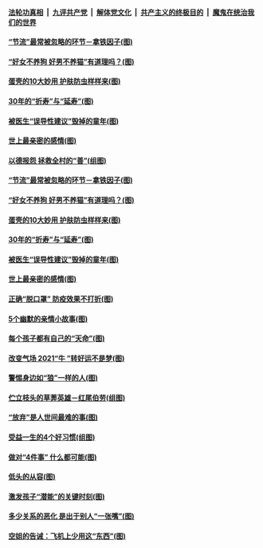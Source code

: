 

####  [法轮功真相](../../../../basic/blob/master/README.md?t=01270831) &nbsp;|&nbsp; [九评共产党](../../../../9ping.md/blob/master/README.md?t=01270831) &nbsp;|&nbsp; [解体党文化](../../../../jtdwh.md/blob/master/README.md?t=01270831)  &nbsp;|&nbsp; [共产主义的终极目的](../../../../gczydzjmd.md/blob/master/README.md?t=01270831) &nbsp;|&nbsp; [魔鬼在统治我们的世界](../../../../mgztzwmdsj.md/blob/master/README.md?t=01270831) 

#### [“节流”最常被忽略的环节－拿铁因子(图)](../pages/p8/960234.md?t=01270831) 

#### [“好女不养狗 好男不养猫”有道理吗？(图)](../pages/p8/960380.md?t=01270831) 

#### [蛋壳的10大妙用 护肤防虫样样来(图)](../pages/p8/960376.md?t=01270831) 

#### [30年的“折寿”与“延寿”(图)](../pages/p8/959908.md?t=01270831) 

#### [被医生“误导性建议”毁掉的童年(图)](../pages/p8/960088.md?t=01270831) 

#### [世上最亲密的感情(图)](../pages/p8/960016.md?t=01270831) 

#### [以德报怨 拯救全村的“善”(组图)](../pages/p8/959916.md?t=01270831) 

#### [“节流”最常被忽略的环节－拿铁因子(图)](../pages/p8/960234.md?t=01270831) 

#### [“好女不养狗 好男不养猫”有道理吗？(图)](../pages/p8/960380.md?t=01270831) 

#### [蛋壳的10大妙用 护肤防虫样样来(图)](../pages/p8/960376.md?t=01270831) 

#### [30年的“折寿”与“延寿”(图)](../pages/p8/959908.md?t=01270831) 

#### [被医生“误导性建议”毁掉的童年(图)](../pages/p8/960088.md?t=01270831) 

#### [世上最亲密的感情(图)](../pages/p8/960016.md?t=01270831) 

#### [正确“脱口罩” 防疫效果不打折(图)](../pages/p8/960185.md?t=01270831) 

#### [5个幽默的亲情小故事(图)](../pages/p8/959913.md?t=01270831) 

#### [每个孩子都有自己的“天命”(图)](../pages/p8/960190.md?t=01270831) 

#### [改变气场 2021“牛 ”转好运不是梦(图)](../pages/p8/960128.md?t=01270831) 

#### [警惕身边如“狼”一样的人(图)](../pages/p8/959657.md?t=01270831) 

#### [伫立枝头的草莾英雄－红尾伯劳(组图)](../pages/p8/960084.md?t=01270831) 

#### [“放弃”是人世间最难的事(图)](../pages/p8/960081.md?t=01270831) 

#### [受益一生的4个好习惯(组图)](../pages/p8/960051.md?t=01270831) 

#### [做对“4件事” 什么都可能(图)](../pages/p8/960014.md?t=01270831) 

#### [低头的从容(图)](../pages/p8/959909.md?t=01270831) 

#### [激发孩子“潜能”的关键时刻(图)](../pages/p8/959981.md?t=01270831) 

#### [多少关系的恶化 是出于别人“一张嘴”(图)](../pages/p8/959945.md?t=01270831) 

#### [空姐的告诫：飞机上少用这“东西”(图)](../pages/p8/959958.md?t=01270831) 

